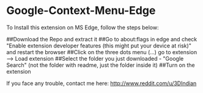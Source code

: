 # Google-Context-Menu-Edge
To Install this extension on MS Edge, follow the steps below:

##Download the Repo and extract it
##Go to about:flags in edge and check "Enable extension developer features (this might put your device at risk)" and restart the browser
##Click on the three dots menu (...) go to extension --> Load extension
##Select the folder you just downloaded - "Google Search" (not the folder with readme, just the folder inside it)
##Turn on the extension

If you face any trouble, contact me here: http://www.reddit.com/u/3DIndian
